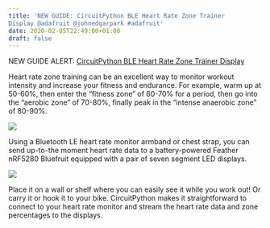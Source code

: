 ```yaml
---
title: 'NEW GUIDE: CircuitPython BLE Heart Rate Zone Trainer
Display @adafruit @johnedgarpark #adafruit'
date: 2020-02-05T22:49:00+01:00
draft: false
---
```


NEW GUIDE ALERT: [CircuitPython BLE Heart Rate Zone Trainer Display](https://learn.adafruit.com/circuitpython-ble-heart-rate-monitor-gizmo/overview)

Heart rate zone training can be an excellent way to monitor workout intensity and increase your fitness and endurance. For example, warm up at 50-60%, then enter the “fitness zone” of 60-70% for a period, then go into the “aerobic zone” of 70-80%, finally peak in the “intense anaerobic zone” of 80-90%.

![](https://cdn-blog.adafruit.com/uploads/2020/02/hrmgif-600x450.gif)

Using a Bluetooth LE heart rate monitor armband or chest strap, you can send up-to-the moment heart rate data to a battery-powered Feather nRF5280 Bluefruit equipped with a pair of seven segment LED displays.

![](https://cdn-blog.adafruit.com/uploads/2020/02/IMG_0616-600x450.jpg)

Place it on a wall or shelf where you can easily see it while you work out! Or carry it or hook it to your bike. CircuitPython makes it straightforward to connect to your heart rate monitor and stream the heart rate data and zone percentages to the displays.
